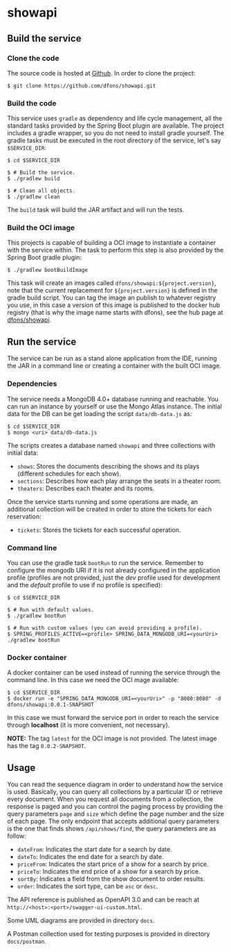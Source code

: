 # showapi

## Build the service

### Clone the code
The source code is hosted at [Github](https://github.com/dfons/showapi). In order to clone the project:

```
$ git clone https://github.com/dfons/showapi.git
```

### Build the code
This service uses `gradle` as dependency and life cycle management, all the standard tasks provided by the Spring Boot plugin are available. The project includes a gradle wrapper, so you do not need to install gradle yourself. The gradle tasks must be executed in the root directory of the service, let's say `$SERVICE_DIR`:

```
$ cd $SERVICE_DIR

$ # Build the service.
$ ./gradlew build

$ # Clean all objects.
$ ./gradlew clean
```

The `build` task will build the JAR artifact and will run the tests.

### Build the OCI image
This projects is capable of building a OCI image to instantiate a container with the service within. The task to perform this step is also provided by the Spring Boot gradle plugin:

```
$ ./gradlew bootBuildImage
```

This task will create an images called `dfons/showapi:${project.version}`, note that the current replacement for `${project.version}` is defined in the gradle build script. You can tag the image an publish to whatever registry you use, in this case a version of this image is published to the docker hub registry (that is why the image name starts with dfons), see the hub page at [dfons/showapi](https://hub.docker.com/repository/docker/dfons/showapi/general).

## Run the service
The service can be run as a stand alone application from the IDE, running the JAR in a command line or creating a container with the built OCI image.

### Dependencies
The service needs a MongoDB 4.0+ database running and reachable. You can run an instance by yourself or use the Mongo Atlas instance. The initial data for the DB can be get loading the script `data/db-data.js` as:

```
$ cd $SERVICE_DIR
$ mongo <uri> data/db-data.js
```
The scripts creates a database named `showapi` and three collections with initial data:
* `shows`: Stores the documents describing the shows and its plays (different schedules for each show).
* `sections`: Describes how each play arrange the seats in a theater room.
* `theaters`: Describes each theater and its rooms.

Once the service starts running and some operations are made, an additional collection will be created in order to store the tickets for each reservation:
* `tickets`: Stores the tickets for each successful operation.

### Command line
You can use the gradle task `bootRun` to run the service. Remember to configure the mongodb URI if it is not already configured in the application profile (profiles are not provided, just the *dev* profile used for development and the *default* profile to use if no profile is specified):

```
$ cd $SERVICE_DIR

$ # Run with default values.
$ ./gradlew bootRun

$ # Run with custom values (you can avoid providing a profile).
$ SPRING_PROFILES_ACTIVE=<profile> SPRING_DATA_MONGODB_URI=<yourUri> ./gradlew bootRun
```

### Docker container
A docker container can be used instead of running the service through the command line. In this case we need the OCI mage available:

```
$ cd $SERVICE_DIR
$ docker run -e "SPRING_DATA_MONGODB_URI=<yourUri>" -p "8080:8080" -d dfons/showapi:0.0.1-SNAPSHOT
```

In this case we must forward the service port in order to reach the service through **localhost** (it is more convenient, not necessary).

**NOTE:** The tag `latest` for the OCI image is not provided. The latest image has the tag `0.0.2-SNAPSHOT`.

## Usage
You can read the sequence diagram in order to understand how the service is used. Basically, you can query all collections by a particular ID or retrieve every document. When you request all documents from a collection, the response is paged and you can control the paging process by providing the query parameters `page` and `size` which define the page number and the size of each page. The only endpoint that accepts additional query parameters is the one that finds shows `/api/shows/find`, the query parameters are as follow:
* `dateFrom`: Indicates the start date for a search by date.
* `dateTo`: Indicates the end date for a search by date.
* `priceFrom`: Indicates the start price of a show for a search by price.
* `priceTo`: Indicates the end price of a show for a search by price.
* `sortBy`: Indicates a field from the show document to order results.
* `order`: Indicates the sort type, can be `asc` or `desc`.

The API reference is published as OpenAPI 3.0 and can be reach at `http://<host>:<port>/swagger-ui-custom.html`.

Some UML diagrams are provided in directory `docs`.

A Postman collection used for testing purposes is provided in directory `docs/postman`.
